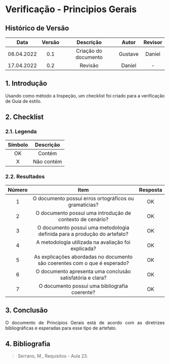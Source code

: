 # Verificação - Principios Gerais

## Histórico de Versão

|    Data    | Versão |      Descrição       |  Autor  | Revisor |
| :--------: | :----: | :------------------: | :-----: | :-----: |
| 06.04.2022 |  0.1   | Criação do documento | Gustave | Daniel  |
| 17.04.2022 |  0.2   |  Revisão   |      Daniel      |    -    |

## 1. Introdução

<p style="text-align: justify;">Usando como método a Inspeção, um checklist foi criado para a verificação de Guia de estilo.
</p>

## 2. Checklist

### 2.1. Legenda

| Símbolo | Descrição  |
| :-----: | :--------: |
|   OK    |   Contém   |
|    X    | Não contém |

### 2.2. Resultados

| Número |                                   Item                                    | Resposta |
| :----: | :-----------------------------------------------------------------------: | :------: |
|   1    |           O documento possui erros ortográficos ou gramaticias?           |    OK    |
|   2    |         O documento possui uma introdução de contexto de cenário?         |    OK    |
|   3    | O documento possui uma metodologia definida para a produção do artefato?  |    OK    |
|   4    |            A metodologia utilizada na avaliação foi explicada?            |    OK    |
|   5    | As explicações abordadas no documento são coerentes com o que é esperado? |    OK    |
|   6    |         O documento apresenta uma conclusão satisfatória e clara?         |    OK    |
|   7    |               O documento possui uma bibliografia coerente?               |    OK    |

## 3. Conclusão

<p style="text-align: justify;">O documento de Princípios Gerais está de acordo com as diretrizes bibliográficas e esperadas para esse tipo de artefato.
</p>

## 4. Bibliografia

> Serrano, M., Requisitos - Aula 23.
